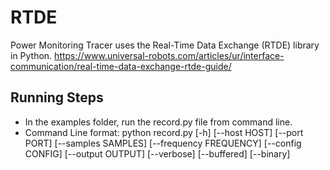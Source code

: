 # RTDE

Power Monitoring Tracer uses the Real-Time Data Exchange (RTDE) library in Python.
https://www.universal-robots.com/articles/ur/interface-communication/real-time-data-exchange-rtde-guide/


## Running Steps

* In the examples folder, run the record.py file from command line.
* Command Line format: python record.py [-h] [--host HOST] [--port PORT] [--samples SAMPLES] [--frequency FREQUENCY] [--config CONFIG] [--output OUTPUT] 
                       [--verbose] [--buffered] [--binary]
